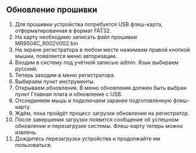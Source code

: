Обновление прошивки
--
1. Для прошивки устройства потребуется USB флеш-карта, отформатированная в формат FAT32.
2. На карту необходимо записать файл прошивки MR9504C_R002V002.bin
3. На экране регистратора в любом месте нажимаем правой кнопкой мышки, появляется меню авторизации.
4. Входим в систему под учётной записью admin. Язык выбираем русский.
5. Теперь заходим в меню регистратора.
6. Выбираем пункт инструменты.
7. Открываем обновления. В меню обновления должен быть выбран пункт Главная плата и обновление с USB.
8. Отсоединяем мышь и подключаем заранее подготовленную флеш-карту.
9. Ждём, пока пройдёт процесс загрузки обновления на регистратор.
10. После завершения загрузки появится сообщение об успешном обновлении и перезагрузке системы. Флеш-карту теперь можно извлечь.
11. Дождитесь перезагрузки устройства и продолжайте им пользоваться.